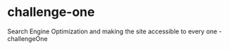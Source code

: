 # challenge-one
Search Engine Optimization and making the site accessible to every one - challengeOne
